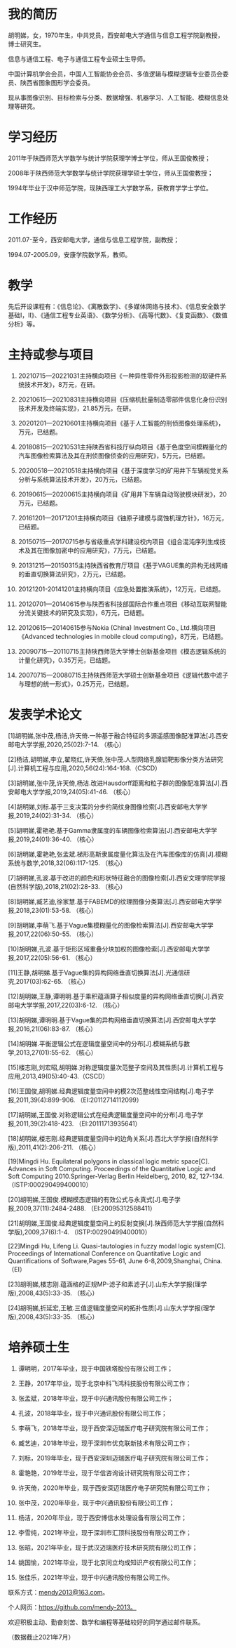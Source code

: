 # 我的简历
胡明娣，女，1970年生，中共党员，西安邮电大学通信与信息工程学院副教授，博士研究生。

信息与通信工程、电子与通信工程专业硕士生导师。

中国计算机学会会员，中国人工智能协会会员、多值逻辑与模糊逻辑专业委员会委员、陕西省图象图形学会委员。

现从事图像识别、目标检索与分类、数据增强、机器学习、人工智能、模糊信息处理等研究。


# 学习经历
2011年于陕西师范大学数学与统计学院获理学博士学位，师从王国俊教授；

2008年于陕西师范大学数学与统计学院获理学硕士学位，师从王国俊教授；

1994年毕业于汉中师范学院，现陕西理工大学数学系，获教育学学士学位。


# 工作经历
2011.07-至今，西安邮电大学，通信与信息工程学院，副教授；

1994.07-2005.09，安康学院数学系，教师。


# 教学
先后开设课程有：《信息论》、《离散数学》、《多媒体网络与技术》、《信息安全数学基础I，II》、《通信工程专业英语》、《数学分析》、《高等代数》、《复变函数》、《数值分析》等。


# 主持或参与项目
1.	20210715—20221031主持横向项目《一种异性零件外形投影检测的软硬件系统技术开发》，8万元，在研。

2.	20210615—20210831主持横向项目《压缩机批量制造零部件信息化身份识别技术开发及终端实现》，21.85万元，在研。

3.	20201201—20210601主持横向项目《基于人工智能的刑侦图像处理系统》，万元，已结题。

4.	20180815—20210531主持陕西省科技厅纵向项目《基于色度空间模糊量化的汽车图像检索算法及其在刑侦图像侦查的应用研究》，5万元，已结题。

5.	20200518—20210518主持横向项目《基于深度学习的矿用井下车辆视觉关系分析与系统算法技术开发》，20万元，已结题。

6.	20190615—20200615主持横向项目《矿用井下车辆自动驾驶模块研发》，20万元，已结题。

7.	20161201—20171201主持横向项目《铀原子建模与腐蚀机理方针》，16万元，已结题。

8.	20150715—20170715参与省级重点学科建设校内项目《组合混沌序列生成技术及其在图像加密中的应用研究》，7万元，已结题。

9.	20131215—20150315主持陕西省教育厅项目《基于VAGUE集的异构无线网络的垂直切换算法研究》，2万元，已结题。

10.	20121201-20141201主持横向项目《应急处置推演系统》，12万元，已结题。

11.	20120701—20140615参与陕西省科技部国际合作重点项目《移动互联网智能分流关键技术的研究及实现》，6万元，已结题。

12.	20120615—20140615参与Nokia (China) Investment Co., Ltd.横向项目《Advanced technologies in mobile cloud computing》，8万元，已结题。

13.	20090715—20110715主持陕西师范大学博士创新基金项目《模态逻辑系统的计量化研究》，0.35万元，已结题。

14.	20070715—20080715主持陕西师范大学硕士创新基金项目《逻辑代数中滤子与理想的统一形式》，0.25万元，已结题。


# 发表学术论文
[1]胡明娣,张中茂,杨洁,许天倚.一种基于融合特征的多源遥感图像配准算法[J].西安邮电大学学报,2020,25(02):7-14. （核心）

[2]杨洁,胡明娣,李立,翟晓红,许天倚,张中茂.人型网络乳腺钼靶影像分类方法研究[J].计算机工程与应用,2020,56(24):164-168.（CSCD）

[3]胡明娣,张中茂,许天倚,杨洁.改进Hausdorff距离和粒子群的图像配准算法[J].西安邮电大学学报,2019,24(05):41-46. （核心）

[4]胡明娣,刘标.基于三支决策的分步约简纹身图像检索[J].西安邮电大学学报,2019,24(02):31-34. （核心）

[5]胡明娣,霍艳艳.基于Gamma隶属度的车辆图像检索算法[J].西安邮电大学学报,2019,24(01):36-40. （核心）

[6]胡明娣,霍艳艳,张孟斌.梯形高斯隶属度量化算法及在汽车图像库的仿真[J].模糊系统与数学,2018,32(06):117-125. （核心）

[7]胡明娣,孔波.基于改进的颜色和形状特征融合的图像检索[J].西安文理学院学报(自然科学版),2018,21(02):28-33. （核心）

[8]胡明娣,臧艺迪,徐家慧.基于FABEMD的纹理图像分类算法[J].西安邮电大学学报,2018,23(01):53-58. （核心）

[9]胡明娣,李萌飞.基于Vague集模糊量化的图像检索算法[J].西安邮电大学学报,2017,22(06):50-55. （核心）

[10]胡明娣,孔波.基于矩形区域重叠分块加权的图像检索[J].西安邮电大学学报,2017,22(05):56-61. （核心）

[11]王静,胡明娣.基于Vague集的异构网络垂直切换算法[J].光通信研究,2017(03):62-65. （核心）

[12]胡明娣,王静,谭明明.基于乘积蕴涵算子相似度量的异构网络垂直切换[J].西安邮电大学学报,2017,22(03):6-12. （核心）

[13]胡明娣,谭明明.基于Vague集的异构网络垂直切换算法[J].西安邮电大学学报,2016,21(06):83-87. （核心）

[14]胡明娣.平衡逻辑公式在逻辑度量空间中的分布[J].模糊系统与数学,2013,27(01):55-62. （核心）

[15]楼志刚,刘宏昭,胡明娣.对称逻辑度量次范整子空间及其性质[J].计算机工程与应用,2013,49(05):40-43.（CSCD）

[16]王国俊,胡明娣.经典逻辑度量空间中的模2次范整线性空间结构[J].电子学报,2011,39(4):899-906. （EI:20112714112099）

[17]胡明娣,王国俊.对称逻辑公式在经典逻辑度量空间中的分布[J].电子学报,2011,39(2):418-423. （EI:20111713935641）

[18]胡明娣,楼志刚.经典逻辑度量空间中的边角关系[J].西北大学学报(自然科学版),2011,41(2):206-211. （核心）

[19]Mingdi Hu. Equilateral polygons in classical logic metric space[C]. Advances in Soft Computing. Proceedings of the Quantitative Logic and Soft Computing 2010.Springer-Verlag Berlin Heidelberg, 2010, 82, 127-134. （ISTP:000290499400010）

[20]胡明娣,王国俊.模糊模态逻辑的有效公式与永真式[J].电子学报,2009,37(11):2484-2488. （EI:20095312588411）

[21]胡明娣,王国俊.经典逻辑度量空间上的反射变换[J].陕西师范大学学报(自然科学版),2009,37(6):1-4. （ISTP:00290499400010）

[22]Mingdi Hu, Lifeng Li. Quasi-tautologies in fuzzy modal logic system[C]. Proceedings of International Conference on Quantitative Logic and Quantifications of Software,Pages 55-61, June 6-8,2009,Shanghai, China. （EI）

[23]胡明娣,楼志刚.蕴涵格的正规MP-滤子和素滤子[J].山东大学学报(理学版),2008,43(5):33-35. （核心）

[24]胡明娣,折延宏,王敏.三值逻辑度量空间的拓扑性质[J].山东大学学报(理学版),2008,43(5):33-35. （核心）


# 培养硕士生
1.  谭明明，2017年毕业，现于中国铁塔股份有限公司工作；

2.  王静，2017年毕业，现于北京中科飞鸿科技股份有限公司工作；

3.	张孟斌，2018年毕业，现于中兴通讯股份有限公司工作；

4.	孔波，2018年毕业，现于中兴通讯股份有限公司工作；

5.	李萌飞，2018年毕业，现于西安深迈瑞医疗电子研究院有限公司工作；

6.	臧艺迪，2018年毕业，现于深圳市优克联新技术有限公司工作；

7.	刘标，2019年毕业，现于西安深圳迈瑞医疗电子研究院有限公司工作；

8.	霍艳艳，2019年毕业，现于华信咨询设计研究院有限公司工作；

9.	许天倚，2020年毕业，现于西安深迈瑞医疗电子研究院有限公司工作；

10.	张中茂，2020年毕业，现于中兴通讯股份有限公司工作；

11.	杨洁，2020年毕业，现于西安博信水处理设备有限公司工作；

12.	李雪纯，2021年毕业，现于深圳市汇顶科技股份有限公司工作；

13.	张昭，2021年毕业，现于武汉迈瑞医疗技术研究院有限公司工作；

14.	姚国愉，2021年毕业，现于北京同立均成知识产权有限公司工作；

15.	张佳乐，2021年毕业，现于中兴通讯股份有限公司工作。


联系方式：mendy2013@163.com。

个人网页：https://github.com/mendy-2013。

欢迎积极主动、勤奋刻苦、数学和编程等基础较好的同学通过邮件联系。

（数据截止2021年7月）
